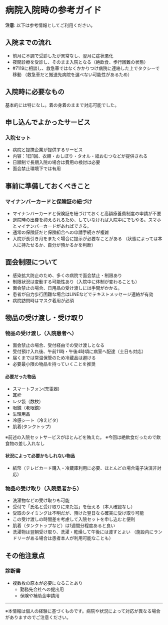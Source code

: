# 病院入院時の参考ガイド

**注意**: 以下は参考情報としてご利用ください。

## 入院までの流れ

- 前月に不調で受診したが異常なし、翌月に症状悪化
- 夜間診療を受診し、そのまま入院となる（絶飲食、歩行困難の状態）
- #7119に相談し、救急車ではなくかかりつけ病院に連絡した上でタクシーで移動
  （救急車だと搬送先病院を選べない可能性があるため）

## 入院時に必要なもの

基本的には特になし。着の身着のままで対応可能でした。

## 申し込んでよかったサービス

### 入院セット
- 病院と提携企業が提供するサービス
- 内容：1日1回、衣類・おしぼり・タオル・紙おむつなどが提供される
- 日額制で長期入院の場合は費用の検討は必要
- 面会禁止環境下では有用

## 事前に準備しておくべきこと

### マイナンバーカードと保険証の紐づけ
- マイナンバーカードと保険証を紐づけておくと高額療養費制度の申請が不要
- 退院時の出費を抑えられるため、していなければ入院中にでもやる。スマホとマイナンバーカードがあればできる。
- 通常の保険証だと保険組合への申請手続きが複雑
- 入院が長引き月をまたぐ場合に提示が必要なことがある
  （状態によっては本人に持たせるか、自分が預かるかを判断）

## 面会制限について

- 感染拡大防止のため、多くの病院で面会禁止・制限あり
- 制限状況は変動する可能性あり（入院中に体制が変わることも）
- 面会禁止の場合、日用品の受け渡しには手間がかかる。
- 患者が自力歩行困難な場合はLINEなどでテキストメッセージ連絡が有効
- 病院訪問時はマスク着用が必須

## 物品の受け渡し・受け取り

### 物品の受け渡し（入院患者へ）
- 面会禁止の場合、受付経由での受け渡しとなる
- 受付預け入れ後、午前11時・午後4時頃に病室へ配達（土日も対応）
- 届くまでは常温保管のため冷蔵品は避ける
- 必要最小限の物品を持っていくことを推奨

#### 必要だった物品
- スマートフォン(充電器)
- 耳栓
- レジ袋（数枚）
- 眼鏡（老眼鏡）
- 生理用品
- 冷感シート（冷えピタ）
- 肌着(タンクトップ)

※前述の入院セットサービスがほとんどを賄えた。
※今回は絶飲食だったので飲食物の差し入れなし

#### 状況によって必要かもしれない物品
- 紙幣（テレビカード購入・冷蔵庫利用に必要、ほとんどの場合電子決済非対応）

### 物品の受け取り（入院患者から）
- 洗濯物などの受け取りも可能
- 受付で「氏名と受け取りに来た旨」を伝える（本人確認なし）
- 受取のタイミングは不明だが、預けた翌日なら確実に受け取り可能
- この受け渡しの時間差を考慮して入院セットを申し込むと便利
- 肌着（タンクトップなど）は1週間分程度あると良い
- 洗濯物は翌朝受け取り、洗濯・乾燥して午後には渡すとよい
  （施設内にランドリーがある場合は患者本人が利用可能なことも）

## その他注意点

### 診断書
- 複数枚の原本が必要になることあり
  - 勤務先会社への提出用
  - 保険や補助金申請用

---

※本情報は個人の経験に基づくものです。病院や状況によって対応が異なる場合がありますのでご注意ください。
